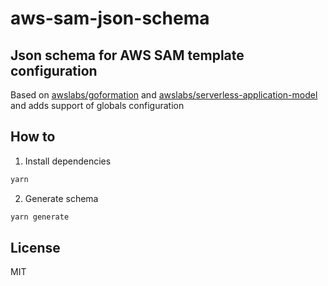 # aws-sam-json-schema

## Json schema for AWS SAM template configuration

Based on [awslabs/goformation](https://raw.githubusercontent.com/awslabs/goformation/master/schema/sam.schema.json)
and [awslabs/serverless-application-model](https://raw.githubusercontent.com/awslabs/serverless-application-model/master/samtranslator/validator/sam_schema/schema.json)
and adds support of globals configuration

## How to

1. Install dependencies

```sh
yarn
```

2. Generate schema

```sh
yarn generate
```

## License

MIT
